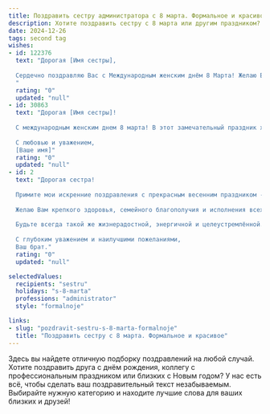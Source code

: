 ```yaml
---
title: Поздравить сестру администратора с 8 марта. Формальное и красивое
description: Хотите поздравить сестру с 8 марта или другим праздником? Наш ИИ создаст незабываемое поздравление, а вы обязательно выделитесь среди других.  
date: 2024-12-26
tags: second tag
wishes:
- id: 122376
  text: "Дорогая [Имя сестры],
  
  Сердечно поздравляю Вас с Международным женским днём 8 Марта! Желаю Вам крепкого здоровья, профессиональных успехов в Вашей работе администратора, благополучия и радости в жизни. Пусть этот день будет наполнен приятными моментами и подарит Вам прекрасное настроение!
  "
  rating: "0"
  updated: "null"
- id: 30863
  text: "Дорогая [Имя сестры]!
  
  С международным женским днем 8 марта! В этот замечательный праздник хочу пожелать вам счастья, здоровья и успешной карьеры. Ваши профессиональные навыки и умение организовать работу вдохновляют всех вокруг. Пусть каждый день приносит вам радость и удовлетворение, а в жизни царят гармония и тепло.
  
  С любовью и уважением,
  [Ваше имя]"
  rating: "0"
  updated: "null"
- id: 2
  text: "Дорогая сестра!
  
  Примите мои искренние поздравления с прекрасным весенним праздником - Международным женским днём!
  
  Желаю Вам крепкого здоровья, семейного благополучия и исполнения всех заветных желаний. Пусть этот день наполнит Вашу жизнь радостью, счастьем и любовью близких людей.
  
  Будьте всегда такой же жизнерадостной, энергичной и целеустремлённой. Пусть каждый Ваш день будет озарён улыбкой и наполнен яркими, незабываемыми моментами.
  
  С глубоким уважением и наилучшими пожеланиями,
  Ваш брат."
  rating: "0"
  updated: "null"

selectedValues:
  recipients: "sestru"
  holidays: "s-8-marta"
  professions: "administrator"
  style: "formalnoje"

links:
- slug: "pozdravit-sestru-s-8-marta-formalnoje"
  title: "Поздравить сестру с 8 марта. Формальное и красивое"
---
```


Здесь вы найдете отличную подборку поздравлений на любой случай.
Хотите поздравить друга с днём рождения, коллегу с профессиональным праздником или близких с Новым годом? У нас есть всё, чтобы сделать ваш поздравительный текст незабываемым. Выбирайте нужную категорию и находите лучшие слова для ваших близких и друзей!
